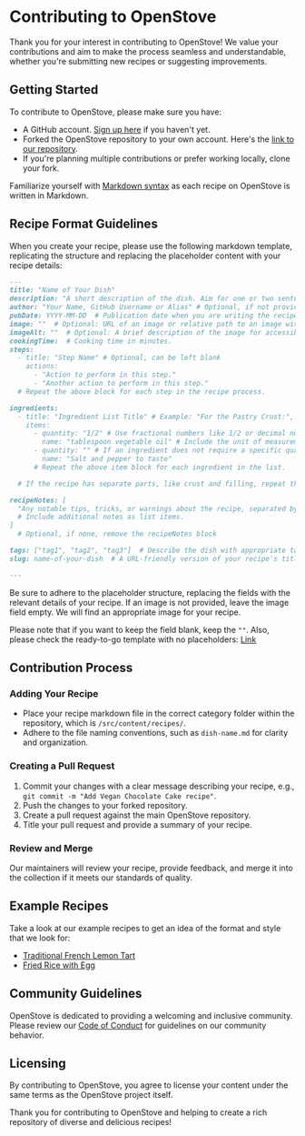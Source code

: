 # Contributing to OpenStove

Thank you for your interest in contributing to OpenStove! We value your contributions and aim to make the process seamless and understandable, whether you're submitting new recipes or suggesting improvements.

## Getting Started

To contribute to OpenStove, please make sure you have:

- A GitHub account. [Sign up here](https://github.com/signup) if you haven't yet.
- Forked the OpenStove repository to your own account. Here's the [link to our repository](https://github.com/mearashadowfax/OpenStove).
- If you're planning multiple contributions or prefer working locally, clone your fork.

Familiarize yourself with [Markdown syntax](https://www.markdownguide.org/basic-syntax/) as each recipe on OpenStove is written in Markdown.

## Recipe Format Guidelines

When you create your recipe, please use the following markdown template, replicating the structure and replacing the placeholder content with your recipe details:

```markdown
---
title: "Name of Your Dish"
description: "A short description of the dish. Aim for one or two sentences that evoke taste and appeal."
author: "Your Name, GitHub Username or Alias" # Optional, if not provided will be set to default "anonymous".
pubDate: YYYY-MM-DD  # Publication date when you are writing the recipe.
image: ""  # Optional: URL of an image or relative path to an image within the repository.
imageAlt: ""  # Optional: A brief description of the image for accessibility.
cookingTime:  # Cooking time in minutes.
steps:
  - title: "Step Name" # Optional, can be left blank
    actions:
      - "Action to perform in this step."
      - "Another action to perform in this step."
  # Repeat the above block for each step in the recipe process.

ingredients:
  - title: "Ingredient List Title" # Example: "For the Pastry Crust:", "For the Lemon Filling:" (Optional, can be left blank if there's no separate list title)
    items:
      - quantity: "1/2" # Use fractional numbers like 1/2 or decimal numbers like 0.5.
        name: "tablespoon vegetable oil" # Include the unit of measurement followed by the ingredient, such as "tablespoon vegetable oil" or "cup water".
      - quantity: "" # If an ingredient does not require a specific quantity, such as "Salt and pepper to taste", leave the quantity blank.
        name: "Salt and pepper to taste"
      # Repeat the above item block for each ingredient in the list.

  # If the recipe has separate parts, like crust and filling, repeat the entire title and items block for each part.

recipeNotes: [
  "Any notable tips, tricks, or warnings about the recipe, separated by comma",
  # Include additional notes as list items.
] 
  # Optional, if none, remove the recipeNotes block

tags: ["tag1", "tag2", "tag3"]  # Describe the dish with appropriate tags, max 3 tags
slug: name-of-your-dish  # A URL-friendly version of your recipe's title.

---
```

Be sure to adhere to the placeholder structure, replacing the fields with the relevant details of your recipe. If an image is not provided, leave the image field empty. We will find an appropriate image for your recipe.

Please note that if you want to keep the field blank, keep the `""`. Also, please check the ready-to-go template with no placeholders: [Link](#Ready-to-go-Template-Link)

## Contribution Process

### Adding Your Recipe

- Place your recipe markdown file in the correct category folder within the repository, which is `/src/content/recipes/`.
- Adhere to the file naming conventions, such as `dish-name.md` for clarity and organization.

### Creating a Pull Request

1. Commit your changes with a clear message describing your recipe, e.g., `git commit -m "Add Vegan Chocolate Cake recipe"`.
2. Push the changes to your forked repository.
3. Create a pull request against the main OpenStove repository.
4. Title your pull request and provide a summary of your recipe.

### Review and Merge

Our maintainers will review your recipe, provide feedback, and merge it into the collection if it meets our standards of quality.

## Example Recipes

Take a look at our example recipes to get an idea of the format and style that we look for:

- [Traditional French Lemon Tart](https://github.com/mearashadowfax/OpenStove/blob/main/src/content/recipes/traditional-french-lemon-tart.md?plain=1)
- [Fried Rice with Egg](https://github.com/mearashadowfax/OpenStove/blob/main/src/content/recipes/fried-rice-with-egg.md?plain=1)

## Community Guidelines

OpenStove is dedicated to providing a welcoming and inclusive community. Please review our [Code of Conduct](https://github.com/mearashadowfax/OpenStove/blob/main/CODE_OF_CONDUCT.md) for guidelines on our community behavior.

## Licensing

By contributing to OpenStove, you agree to license your content under the same terms as the OpenStove project itself.

Thank you for contributing to OpenStove and helping to create a rich repository of diverse and delicious recipes!